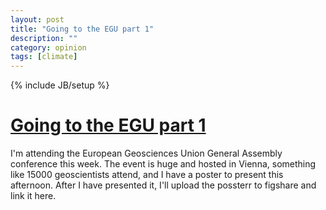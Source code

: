 ```yaml
---
layout: post
title: "Going to the EGU part 1"
description: ""
category: opinion
tags: [climate]
---
```

{% include JB/setup %}

# [Going to the EGU part 1](http://hansbrenna.github.io/opinion/2016/03/14/slaying-dragons)
I'm attending the European Geosciences Union General Assembly conference this week. The event is huge and hosted in Vienna, something like 15000 geoscientists attend, and I have a poster to present this afternoon. After I have presented it, I'll upload the possterr to figshare and link it here.
